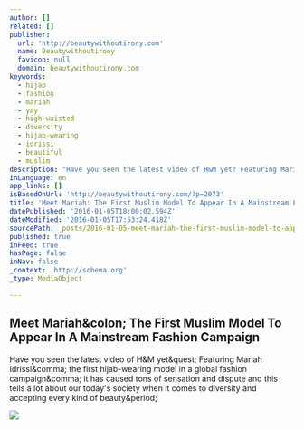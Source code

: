 ```yaml
---
author: []
related: []
publisher:
  url: 'http://beautywithoutirony.com'
  name: Beautywithoutirony
  favicon: null
  domain: beautywithoutirony.com
keywords:
  - hijab
  - fashion
  - mariah
  - yay
  - high-waisted
  - diversity
  - hijab-wearing
  - idrissi
  - beautiful
  - muslim
description: "Have you seen the latest video of H&M yet? Featuring Mariah Idrissi, the first hijab-wearing model in a global fashion campaign, it has caused tons of sensation and dispute and this tells a lot about our today's society when it comes to diversity and accepting every kind of beauty."
inLanguage: en
app_links: []
isBasedOnUrl: 'http://beautywithoutirony.com/?p=2073'
title: 'Meet Mariah: The First Muslim Model To Appear In A Mainstream Fashion Campaign'
datePublished: '2016-01-05T18:00:02.594Z'
dateModified: '2016-01-05T17:53:24.418Z'
sourcePath: _posts/2016-01-05-meet-mariah-the-first-muslim-model-to-appear-in-a-mainstrea.md
published: true
inFeed: true
hasPage: false
inNav: false
_context: 'http://schema.org'
_type: MediaObject

---
```

<article style=""><h1>Meet Mariah&amp;colon; The First Muslim Model To Appear In A Mainstream Fashion Campaign</h1><p>Have you seen the latest video of H&amp;M yet&amp;quest; Featuring Mariah Idrissi&amp;comma; the first hijab-wearing model in a global fashion campaign&amp;comma; it has caused tons of sensation and dispute and this tells a lot about our today's society when it comes to diversity and accepting every kind of beauty&amp;period;</p><img src="http://beautywithoutirony.com/wp-content/uploads/2015/10/Meet_Mariah_640x640-300x300.jpg" /></article>